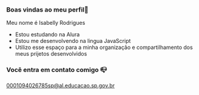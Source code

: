 ### Boas vindas ao meu perfil💙

Meu nome é Isabelly Rodrigues 

- Estou estudando na Alura
- Estou me desenvolvendo na lingua JavaScript
- Utilizo esse espaço para a minha organização e compartilhamento dos meus prijetos desenvolvidos

### Você entra em contato comigo 📪
0001094026785sp@al.educacao.sp.gov.br
